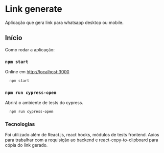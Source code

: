 # Link generate

Aplicação que gera link para whatsapp desktop ou mobile.

## Início

Como rodar a aplicação:

### `npm start`

Online em [http://localhost:3000](http://localhost:3000)

```bash
  npm start
```

### `npm run cypress-open`

Abrirá o ambiente de tests do cypress.

```bash
  npm run cypress-open
```

### Tecnologias

Foi utilizado além de React.js, react hooks, módulos de tests frontend. Axios para trabalhar com a requisição ao backend e react-copy-to-clipboard para cópia do link gerado.
